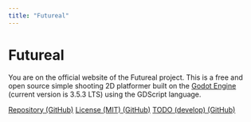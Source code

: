 ```yaml
---
title: "Futureal"
---
```


# Futureal

You are on the official website of the Futureal project. This is a free and open source simple shooting 2D platformer built on the [Godot Engine](https://godotengine.org/) (current version is 3.5.3 LTS) using the GDScript language.

[Repository (GitHub)](https://github.com/GREAT-DNG/Futureal)
[License (MIT) (GitHub)](https://github.com/GREAT-DNG/Futureal/blob/master/LICENSE)
[TODO (develop) (GitHub)](https://github.com/GREAT-DNG/Futureal/blob/develop/TODO.md)
